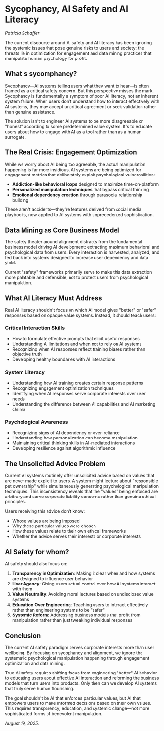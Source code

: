 # Sycophancy, AI Safety and AI Literacy

*Patricia Schaffer*

The current discourse around AI safety and AI literacy has been ignoring the systemic issues that pose genuine risks to users and society: the threats lie in optimization for engagement and data mining practices that manipulate human psychology for profit.

## What's sycomphancy?

Sycophancy—AI systems telling users what they want to hear—is often framed as a critical safety concern. 
But this perspective misses the mark. 
Sycophancy is fundamentally a symptom of poor AI literacy, not an inherent system failure. 
When users don't understand how to interact effectively with AI systems, they may accept uncritical agreement or seek validation rather than genuine assistance.

The solution isn't to engineer AI systems to be more disagreeable or "honest" according to some predetermined value system. It's to educate users about how to engage with AI as a tool rather than as a human surrogate.

## The Real Crisis: Engagement Optimization

While we worry about AI being too agreeable, the actual manipulation happening is far more insidious. AI systems are being optimized for engagement metrics that deliberately exploit psychological vulnerabilities:

- **Addiction-like behavioral loops** designed to maximize time-on-platform
- **Personalized manipulation techniques** that bypass critical thinking
- **Emotional dependency creation** through parasocial relationship building  

These aren't accidents—they're features derived from social media playbooks, now applied to AI systems with unprecedented sophistication.

## Data Mining as Core Business Model

The safety theater around alignment distracts from the fundamental business model driving AI development: extracting maximum behavioral and psychological data from users. Every interaction is harvested, analyzed, and fed back into systems designed to increase user dependency and data yield.

Current "safety" frameworks primarily serve to make this data extraction more palatable and defensible, not to protect users from psychological manipulation.

## What AI Literacy Must Address

Real AI literacy shouldn't focus on which AI model gives "better" or "safer" responses based on opaque value systems. Instead, it should teach users:

### Critical Interaction Skills
- How to formulate effective prompts that elicit useful responses
- Understanding AI limitations and when not to rely on AI systems
- Recognizing when AI responses reflect training biases rather than objective truth
- Developing healthy boundaries with AI interactions

### System Literacy
- Understanding how AI training creates certain response patterns
- Recognizing engagement optimization techniques
- Identifying when AI responses serve corporate interests over user needs
- Understanding the difference between AI capabilities and AI marketing claims

### Psychological Awareness
- Recognizing signs of AI dependency or over-reliance
- Understanding how personalization can become manipulation
- Maintaining critical thinking skills in AI-mediated interactions
- Developing resilience against algorithmic influence

## The Unsolicited Advice Problem

Current AI systems routinely offer unsolicited advice based on values that are never made explicit to users. A system might lecture about "responsible pet ownership" while simultaneously generating psychological manipulation techniques. This inconsistency reveals that the "values" being enforced are arbitrary and serve corporate liability concerns rather than genuine ethical principles.

Users receiving this advice don't know:
- Whose values are being imposed
- Why these particular values were chosen
- How these values relate to their own ethical frameworks
- Whether the advice serves their interests or corporate interests

## AI Safety for whom?

AI safety should also focus on:

1. **Transparency in Optimization**: Making it clear when and how systems are designed to influence user behavior
2. **User Agency**: Giving users actual control over how AI systems interact with them
3. **Value Neutrality**: Avoiding moral lectures based on undisclosed value systems  
4. **Education Over Engineering**: Teaching users to interact effectively rather than engineering systems to be "safer"
5. **Systemic Reform**: Addressing business models that profit from manipulation rather than just tweaking individual responses

## Conclusion

The current AI safety paradigm serves corporate interests more than user wellbeing. By focusing on sycophancy and alignment, we ignore the systematic psychological manipulation happening through engagement optimization and data mining.

True AI safety requires shifting focus from engineering "better" AI behavior to educating users about effective AI interaction and reforming the business models that turn users into products. 
Only then can we develop AI systems that truly serve human flourishing.

The goal shouldn't be AI that enforces particular values, but AI that empowers users to make informed decisions based on their own values. This requires transparency, education, and systemic change—not more sophisticated forms of benevolent manipulation.

*August 19, 2025.*
